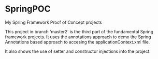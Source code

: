 # SpringPOC
My Spring Framework Proof of Concept projects


This project in branch 'master2' is the third part of the fundamental Spring framework projects.
It uses the annotations approach to demo the Spring Annotations based approach to accesing the applicationContext.xml file.

It also shows the use of setter and constructor injections into the project.
